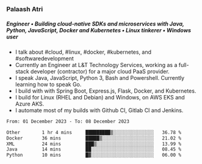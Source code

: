 ### Palaash Atri

##### Engineer • Building cloud-native SDKs and microservices with Java, Python, JavaScript, Docker and Kubernetes • Linux tinkerer • Windows user

- I talk about #cloud, #linux, #docker, #kubernetes, and #softwaredevelopment
- Currently an Engineer at L&T Technology Services, working as a full-stack developer (contractor) for a major cloud PaaS provider.
- I speak Java, JavaScript, Python 3, Bash and Powershell. Currently learning how to speak Go.
- I build with with Spring Boot, Express.js, Flask, Docker, and Kubernetes.
- I build for Linux (RHEL and Debian) and Windows, on AWS EKS and Azure AKS.
- I automate most of my builds with Github CI, Gitlab CI and Jenkins.

<!--
**palaashatri/palaashatri** is a ✨ _special_ ✨ repository because its `README.md` (this file) appears on your GitHub profile.

Here are some ideas to get you started:

- 🔭 I’m currently working on ...
- 🌱 I’m currently learning ...
- 👯 I’m looking to collaborate on ...
- 🤔 I’m looking for help with ...
- 💬 Ask me about ...
- 📫 How to reach me: ...
- 😄 Pronouns: ...
- ⚡ Fun fact: ...
-->

<!--START_SECTION:waka-->

```txt
From: 01 December 2023 - To: 08 December 2023

Other        1 hr 4 mins     █████████▒░░░░░░░░░░░░░░░   36.78 %
Docker       36 mins         █████▒░░░░░░░░░░░░░░░░░░░   21.02 %
XML          24 mins         ███▒░░░░░░░░░░░░░░░░░░░░░   13.99 %
Java         14 mins         ██░░░░░░░░░░░░░░░░░░░░░░░   08.45 %
Python       10 mins         █▓░░░░░░░░░░░░░░░░░░░░░░░   06.00 %
```

<!--END_SECTION:waka-->
